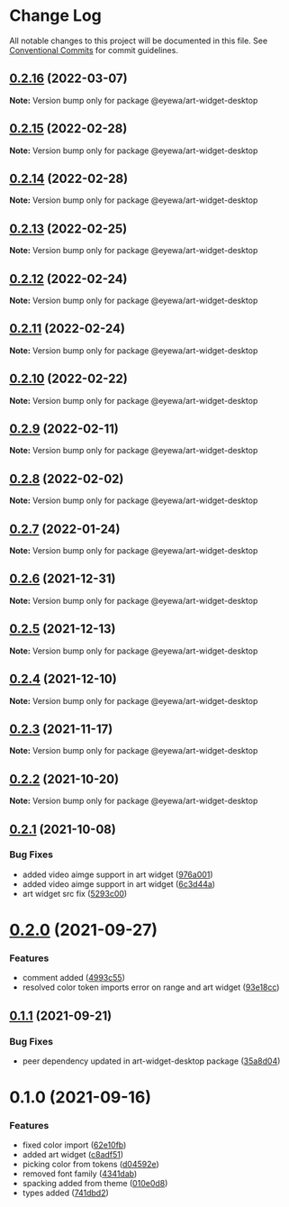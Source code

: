 # Change Log

All notable changes to this project will be documented in this file.
See [Conventional Commits](https://conventionalcommits.org) for commit guidelines.

## [0.2.16](https://github.com/GunjanjainEyewa/fe-core/compare/@eyewa/art-widget-desktop@0.2.15...@eyewa/art-widget-desktop@0.2.16) (2022-03-07)

**Note:** Version bump only for package @eyewa/art-widget-desktop





## [0.2.15](https://github.com/GunjanjainEyewa/fe-core/compare/@eyewa/art-widget-desktop@0.2.14...@eyewa/art-widget-desktop@0.2.15) (2022-02-28)

**Note:** Version bump only for package @eyewa/art-widget-desktop





## [0.2.14](https://github.com/GunjanjainEyewa/fe-core/compare/@eyewa/art-widget-desktop@0.2.13...@eyewa/art-widget-desktop@0.2.14) (2022-02-28)

**Note:** Version bump only for package @eyewa/art-widget-desktop





## [0.2.13](https://github.com/GunjanjainEyewa/fe-core/compare/@eyewa/art-widget-desktop@0.2.12...@eyewa/art-widget-desktop@0.2.13) (2022-02-25)

**Note:** Version bump only for package @eyewa/art-widget-desktop





## [0.2.12](https://github.com/GunjanjainEyewa/fe-core/compare/@eyewa/art-widget-desktop@0.2.11...@eyewa/art-widget-desktop@0.2.12) (2022-02-24)

**Note:** Version bump only for package @eyewa/art-widget-desktop





## [0.2.11](https://github.com/GunjanjainEyewa/fe-core/compare/@eyewa/art-widget-desktop@0.2.10...@eyewa/art-widget-desktop@0.2.11) (2022-02-24)

**Note:** Version bump only for package @eyewa/art-widget-desktop





## [0.2.10](https://github.com/GunjanjainEyewa/fe-core/compare/@eyewa/art-widget-desktop@0.2.9...@eyewa/art-widget-desktop@0.2.10) (2022-02-22)

**Note:** Version bump only for package @eyewa/art-widget-desktop





## [0.2.9](https://github.com/GunjanjainEyewa/fe-core/compare/@eyewa/art-widget-desktop@0.2.8...@eyewa/art-widget-desktop@0.2.9) (2022-02-11)

**Note:** Version bump only for package @eyewa/art-widget-desktop





## [0.2.8](https://github.com/GunjanjainEyewa/fe-core/compare/@eyewa/art-widget-desktop@0.2.7...@eyewa/art-widget-desktop@0.2.8) (2022-02-02)

**Note:** Version bump only for package @eyewa/art-widget-desktop





## [0.2.7](https://github.com/GunjanjainEyewa/fe-core/compare/@eyewa/art-widget-desktop@0.2.6...@eyewa/art-widget-desktop@0.2.7) (2022-01-24)

**Note:** Version bump only for package @eyewa/art-widget-desktop





## [0.2.6](https://github.com/GunjanjainEyewa/fe-core/compare/@eyewa/art-widget-desktop@0.2.5...@eyewa/art-widget-desktop@0.2.6) (2021-12-31)

**Note:** Version bump only for package @eyewa/art-widget-desktop





## [0.2.5](https://github.com/GunjanjainEyewa/fe-core/compare/@eyewa/art-widget-desktop@0.2.4...@eyewa/art-widget-desktop@0.2.5) (2021-12-13)

**Note:** Version bump only for package @eyewa/art-widget-desktop





## [0.2.4](https://github.com/GunjanjainEyewa/fe-core/compare/@eyewa/art-widget-desktop@0.2.3...@eyewa/art-widget-desktop@0.2.4) (2021-12-10)

**Note:** Version bump only for package @eyewa/art-widget-desktop





## [0.2.3](https://github.com/GunjanjainEyewa/fe-core/compare/@eyewa/art-widget-desktop@0.2.2...@eyewa/art-widget-desktop@0.2.3) (2021-11-17)

**Note:** Version bump only for package @eyewa/art-widget-desktop





## [0.2.2](https://github.com/GunjanjainEyewa/fe-core/compare/@eyewa/art-widget-desktop@0.2.1...@eyewa/art-widget-desktop@0.2.2) (2021-10-20)

**Note:** Version bump only for package @eyewa/art-widget-desktop





## [0.2.1](https://github.com/GunjanjainEyewa/fe-core/compare/@eyewa/art-widget-desktop@0.2.0...@eyewa/art-widget-desktop@0.2.1) (2021-10-08)


### Bug Fixes

* added video aimge support in art widget ([976a001](https://github.com/GunjanjainEyewa/fe-core/commit/976a001c0ace1078c567bded86866154f04fcf8a))
* added video aimge support in art widget ([6c3d44a](https://github.com/GunjanjainEyewa/fe-core/commit/6c3d44adcfe73e9978c7bf1b810f4484cc56ec63))
* art widget src fix ([5293c00](https://github.com/GunjanjainEyewa/fe-core/commit/5293c00a21521656dc8635c874082c372717986e))





# [0.2.0](https://github.com/GunjanjainEyewa/fe-core/compare/@eyewa/art-widget-desktop@0.1.1...@eyewa/art-widget-desktop@0.2.0) (2021-09-27)


### Features

* comment added ([4993c55](https://github.com/GunjanjainEyewa/fe-core/commit/4993c553cfb737c785bd9df59ccf34825e65370d))
* resolved color token imports error on range and art widget ([93e18cc](https://github.com/GunjanjainEyewa/fe-core/commit/93e18cc798345d88bcf161924ff82204a0385164))





## [0.1.1](https://github.com/GunjanjainEyewa/fe-core/compare/@eyewa/art-widget-desktop@0.1.0...@eyewa/art-widget-desktop@0.1.1) (2021-09-21)


### Bug Fixes

* peer dependency updated in art-widget-desktop package ([35a8d04](https://github.com/GunjanjainEyewa/fe-core/commit/35a8d0434374a1f85239301704b2dd768dcac044))





# 0.1.0 (2021-09-16)


### Features

*  fixed color import ([62e10fb](https://github.com/GunjanjainEyewa/fe-core/commit/62e10fbb4f88183a871a224a16741485c9ed2a5e))
* added art widget ([c8adf51](https://github.com/GunjanjainEyewa/fe-core/commit/c8adf51c41c80782063ec9bfa797c1c29a675e04))
* picking color from tokens ([d04592e](https://github.com/GunjanjainEyewa/fe-core/commit/d04592e0912bc675c05578cb884730c3fb1d1203))
* removed font family ([4341dab](https://github.com/GunjanjainEyewa/fe-core/commit/4341dabb2c1d194bc1331d2d28efa7b7580e4e80))
* spacking added from theme ([010e0d8](https://github.com/GunjanjainEyewa/fe-core/commit/010e0d89ea6c7c71f44922a0af03aaed26475a41))
* types added ([741dbd2](https://github.com/GunjanjainEyewa/fe-core/commit/741dbd2155b9ac967e1b78bf8ad92e2277289364))
